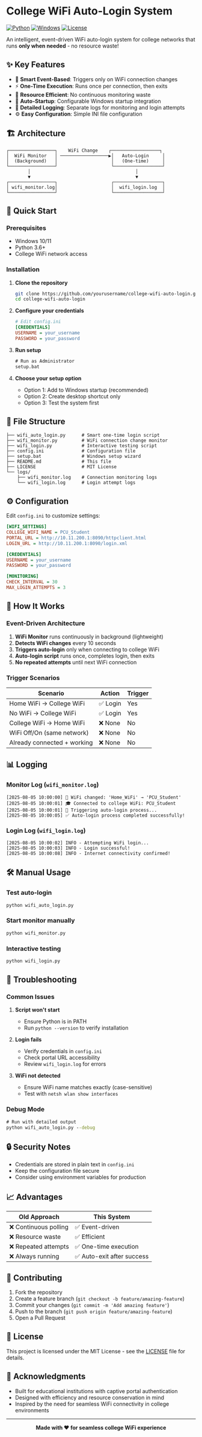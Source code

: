 # College WiFi Auto-Login System

[![Python](https://img.shields.io/badge/Python-3.6+-blue.svg)](https://python.org)
[![Windows](https://img.shields.io/badge/Platform-Windows-brightgreen.svg)](https://microsoft.com/windows)
[![License](https://img.shields.io/badge/License-MIT-yellow.svg)](LICENSE)

An intelligent, event-driven WiFi auto-login system for college networks that runs **only when needed** - no resource waste!

## ✨ Key Features

- 🎯 **Smart Event-Based**: Triggers only on WiFi connection changes
- ⚡ **One-Time Execution**: Runs once per connection, then exits
- 🔋 **Resource Efficient**: No continuous monitoring waste
- 🚀 **Auto-Startup**: Configurable Windows startup integration
- 📝 **Detailed Logging**: Separate logs for monitoring and login attempts
- ⚙️ **Easy Configuration**: Simple INI file configuration

## 🏗️ Architecture

```
┌─────────────────┐    WiFi Change    ┌──────────────────┐
│  WiFi Monitor   │ ──────────────────▶│   Auto-Login     │
│  (Background)   │                    │   (One-time)     │
└─────────────────┘                    └──────────────────┘
        │                                       │
        ▼                                       ▼
┌─────────────────┐                    ┌──────────────────┐
│ wifi_monitor.log│                    │  wifi_login.log  │
└─────────────────┘                    └──────────────────┘
```

## 🚀 Quick Start

### Prerequisites
- Windows 10/11
- Python 3.6+
- College WiFi network access

### Installation

1. **Clone the repository**
   ```bash
   git clone https://github.com/yourusername/college-wifi-auto-login.git
   cd college-wifi-auto-login
   ```

2. **Configure your credentials**
   ```ini
   # Edit config.ini
   [CREDENTIALS]
   USERNAME = your_username
   PASSWORD = your_password
   ```

3. **Run setup**
   ```cmd
   # Run as Administrator
   setup.bat
   ```

4. **Choose your setup option**
   - Option 1: Add to Windows startup (recommended)
   - Option 2: Create desktop shortcut only
   - Option 3: Test the system first

## 📁 File Structure

```
├── wifi_auto_login.py      # Smart one-time login script
├── wifi_monitor.py         # WiFi connection change monitor
├── wifi_login.py           # Interactive testing script
├── config.ini              # Configuration file
├── setup.bat               # Windows setup wizard
├── README.md               # This file
├── LICENSE                 # MIT License
└── logs/
    ├── wifi_monitor.log    # Connection monitoring logs
    └── wifi_login.log      # Login attempt logs
```

## ⚙️ Configuration

Edit `config.ini` to customize settings:

```ini
[WIFI_SETTINGS]
COLLEGE_WIFI_NAME = PCU_Student
PORTAL_URL = http://10.11.200.1:8090/httpclient.html
LOGIN_URL = http://10.11.200.1:8090/login.xml

[CREDENTIALS]
USERNAME = your_username
PASSWORD = your_password

[MONITORING]
CHECK_INTERVAL = 30
MAX_LOGIN_ATTEMPTS = 3
```

## 🔄 How It Works

### Event-Driven Architecture

1. **WiFi Monitor** runs continuously in background (lightweight)
2. **Detects WiFi changes** every 10 seconds
3. **Triggers auto-login** only when connecting to college WiFi
4. **Auto-login script** runs once, completes login, then exits
5. **No repeated attempts** until next WiFi connection

### Trigger Scenarios

| Scenario | Action | Trigger |
|----------|--------|---------|
| Home WiFi → College WiFi | ✅ Login | Yes |
| No WiFi → College WiFi | ✅ Login | Yes |
| College WiFi → Home WiFi | ❌ None | No |
| WiFi Off/On (same network) | ❌ None | No |
| Already connected + working | ❌ None | No |

## 📊 Logging

### Monitor Log (`wifi_monitor.log`)
```log
[2025-08-05 10:00:00] 📶 WiFi changed: 'Home_WiFi' → 'PCU_Student'
[2025-08-05 10:00:01] 🎓 Connected to college WiFi: PCU_Student
[2025-08-05 10:00:01] 🔄 Triggering auto-login process...
[2025-08-05 10:00:05] ✅ Auto-login process completed successfully!
```

### Login Log (`wifi_login.log`)
```log
[2025-08-05 10:00:02] INFO - Attempting WiFi login...
[2025-08-05 10:00:03] INFO - Login successful!
[2025-08-05 10:00:08] INFO - Internet connectivity confirmed!
```

## 🛠️ Manual Usage

### Test auto-login
```cmd
python wifi_auto_login.py
```

### Start monitor manually
```cmd
python wifi_monitor.py
```

### Interactive testing
```cmd
python wifi_login.py
```

## 🔧 Troubleshooting

### Common Issues

1. **Script won't start**
   - Ensure Python is in PATH
   - Run `python --version` to verify installation

2. **Login fails**
   - Verify credentials in `config.ini`
   - Check portal URL accessibility
   - Review `wifi_login.log` for errors

3. **WiFi not detected**
   - Ensure WiFi name matches exactly (case-sensitive)
   - Test with `netsh wlan show interfaces`

### Debug Mode
```cmd
# Run with detailed output
python wifi_auto_login.py --debug
```

## 🔒 Security Notes

- Credentials are stored in plain text in `config.ini`
- Keep the configuration file secure
- Consider using environment variables for production

## 📈 Advantages

| Old Approach | This System |
|--------------|-------------|
| ❌ Continuous polling | ✅ Event-driven |
| ❌ Resource waste | ✅ Efficient |
| ❌ Repeated attempts | ✅ One-time execution |
| ❌ Always running | ✅ Auto-exit after success |

## 🤝 Contributing

1. Fork the repository
2. Create a feature branch (`git checkout -b feature/amazing-feature`)
3. Commit your changes (`git commit -m 'Add amazing feature'`)
4. Push to the branch (`git push origin feature/amazing-feature`)
5. Open a Pull Request

## 📜 License

This project is licensed under the MIT License - see the [LICENSE](LICENSE) file for details.

## 🙏 Acknowledgments

- Built for educational institutions with captive portal authentication
- Designed with efficiency and resource conservation in mind
- Inspired by the need for seamless WiFi connectivity in college environments

---

<div align="center">
  <strong>Made with ❤️ for seamless college WiFi experience</strong>
</div>
